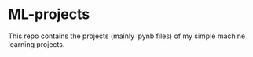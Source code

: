# ML-projects
This repo contains the projects (mainly ipynb files) of my simple machine learning projects.
